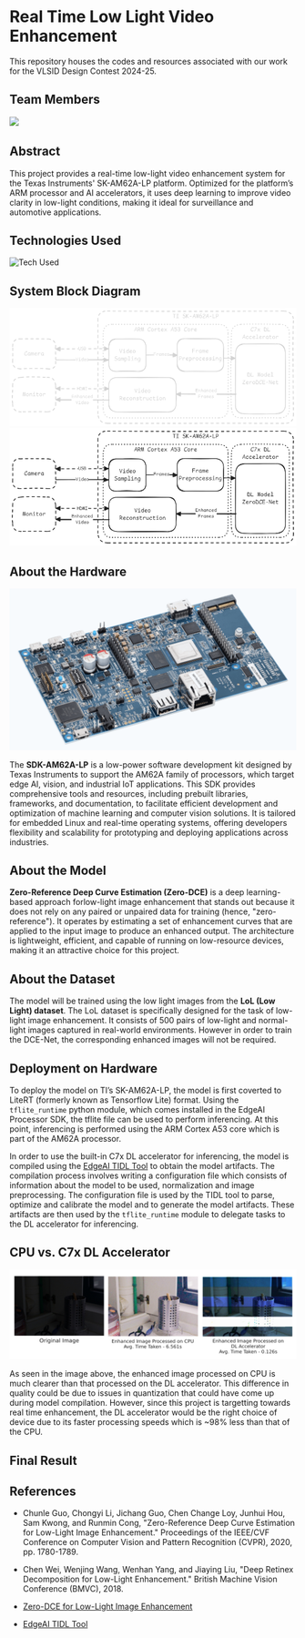 # Real Time Low Light Video Enhancement

This repository houses the codes and resources associated with our work for the VLSID Design Contest 2024-25.

## Team Members

<a href="https://github.com/srinandakv/Real-Time-LLVE/graphs/contributors">
  <img src="https://contrib.rocks/image?repo=srinandakv/Real-Time-LLVE" />
</a>

## Abstract

This project provides a real-time low-light video enhancement system for the Texas Instruments' SK-AM62A-LP platform. Optimized for the platform’s ARM processor and AI accelerators, it uses deep learning to improve video clarity in low-light conditions, making it ideal for surveillance and automotive applications.

## Technologies Used

![Tech Used](https://go-skill-icons.vercel.app/api/icons?i=python,tensorflow,scikitlearn,numpy,linux)

## System Block Diagram

![block_diagram](/Assets/block_diagram_dark.png#gh-dark-mode-only)
![block_diagram](/Assets/block_diagram_light.png#gh-light-mode-only)

## About the Hardware

![SDK-AM62A-LP](/Assets/evm.png)

The **SDK-AM62A-LP** is a low-power software development kit designed by Texas Instruments to support the AM62A family of processors, which target edge AI, vision, and industrial IoT applications. This SDK provides comprehensive tools and resources, including prebuilt libraries, frameworks, and documentation, to facilitate efficient development and optimization of machine learning and computer vision solutions. It is tailored for embedded Linux and real-time operating systems, offering developers flexibility and scalability for prototyping and deploying applications across industries.

## About the Model

**Zero-Reference Deep Curve Estimation (Zero-DCE)** is a deep learning-based approach forlow-light image enhancement that stands out because it does not rely on any paired or unpaired data for training (hence, "zero-reference"). It operates by estimating a set of enhancement curves that are applied to the input image to produce an enhanced output. The architecture is lightweight, efficient, and capable of running on low-resource devices, making it an attractive choice for this project.

## About the Dataset

The model will be trained using the low light images from the **LoL (Low Light) dataset**. The LoL dataset is specifically designed for the task of low-light image enhancement. It consists of 500 pairs of low-light and normal-light images captured in real-world environments. However in order to train the DCE-Net, the corresponding enhanced images will not be required.

## Deployment on Hardware

To deploy the model on TI’s SK-AM62A-LP, the model is first coverted to LiteRT (formerly known as Tensorflow Lite) format. Using the `tflite_runtime` python module, which comes installed in the EdgeAI Processor SDK, the tflite file can be used to perform inferencing. At this point, inferencing is performed using the ARM Cortex A53 core which is part of the AM62A processor.

In order to use the built-in C7x DL accelerator for inferencing, the model is compiled using the [EdgeAI TIDL Tool](https://github.com/TexasInstruments/edgeai-tidl-tools) to obtain the model artifacts. The compilation process involves writing a configuration file which consists of information about the model to be used, normalization and image preprocessing. The configuration file is used by the TIDL tool to parse, optimize and calibrate the model and to generate the model artifacts. These artifacts are then used by the `tflite_runtime` module to delegate tasks to the DL accelerator for inferencing.

## CPU vs. C7x DL Accelerator

![Comparison of Results](/Assets/result_compare.png)

As seen in the image above, the enhanced image processed on CPU is much clearer than that processed on the DL accelerator. This difference in quality could be due to issues in quantization that could have come up during model compilation. However, since this project is targetting towards real time enhancement, the DL accelerator would be the right choice of device due to its faster processing speeds which is ~98% less than that of the CPU.

## Final Result



## References

- Chunle Guo, Chongyi Li, Jichang Guo, Chen Change Loy, Junhui Hou, Sam Kwong, and Runmin Cong, "Zero-Reference Deep Curve Estimation for Low-Light Image Enhancement." Proceedings of the IEEE/CVF Conference on Computer Vision and Pattern Recognition (CVPR), 2020, pp. 1780-1789.

- Chen Wei, Wenjing Wang, Wenhan Yang, and Jiaying Liu, "Deep Retinex Decomposition for Low-Light Enhancement." British Machine Vision Conference (BMVC), 2018.

- [Zero-DCE for Low-Light Image Enhancement](https://keras.io/examples/vision/zero_dce/)

- [EdgeAI TIDL Tool](https://github.com/TexasInstruments/edgeai-tidl-tools)